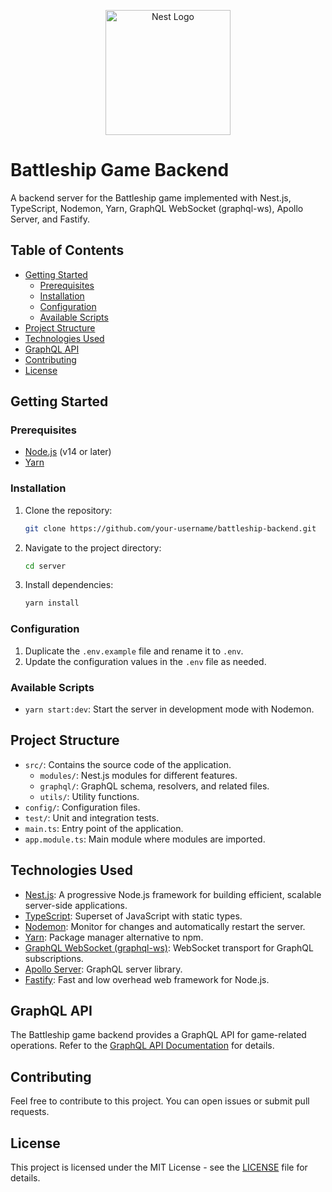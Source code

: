 <p align="center">
  <a href="http://nestjs.com/" target="blank"><img src="https://nestjs.com/img/logo-small.svg" width="200" alt="Nest Logo" /></a>
</p>



# Battleship Game Backend

A backend server for the Battleship game implemented with Nest.js, TypeScript, Nodemon, Yarn, GraphQL WebSocket (graphql-ws), Apollo Server, and Fastify.

## Table of Contents

- [Getting Started](#getting-started)
  - [Prerequisites](#prerequisites)
  - [Installation](#installation)
  - [Configuration](#configuration)
  - [Available Scripts](#available-scripts)
- [Project Structure](#project-structure)
- [Technologies Used](#technologies-used)
- [GraphQL API](#graphql-api)
- [Contributing](#contributing)
- [License](#license)

## Getting Started

### Prerequisites

- [Node.js](https://nodejs.org/) (v14 or later)
- [Yarn](https://yarnpkg.com/)

### Installation

1. Clone the repository:

   ```bash
   git clone https://github.com/your-username/battleship-backend.git
   ```

2. Navigate to the project directory:

   ```bash
   cd server
   ```

3. Install dependencies:

   ```bash
   yarn install
   ```

### Configuration

1. Duplicate the `.env.example` file and rename it to `.env`.
2. Update the configuration values in the `.env` file as needed.

### Available Scripts

- `yarn start:dev`: Start the server in development mode with Nodemon.

## Project Structure

- `src/`: Contains the source code of the application.
  - `modules/`: Nest.js modules for different features.
  - `graphql/`: GraphQL schema, resolvers, and related files.
  - `utils/`: Utility functions.
- `config/`: Configuration files.
- `test/`: Unit and integration tests.
- `main.ts`: Entry point of the application.
- `app.module.ts`: Main module where modules are imported.

## Technologies Used

- [Nest.js](https://nestjs.com/): A progressive Node.js framework for building efficient, scalable server-side applications.
- [TypeScript](https://www.typescriptlang.org/): Superset of JavaScript with static types.
- [Nodemon](https://nodemon.io/): Monitor for changes and automatically restart the server.
- [Yarn](https://yarnpkg.com/): Package manager alternative to npm.
- [GraphQL WebSocket (graphql-ws)](https://github.com/enisdenjo/graphql-ws): WebSocket transport for GraphQL subscriptions.
- [Apollo Server](https://www.apollographql.com/docs/apollo-server/): GraphQL server library.
- [Fastify](https://www.fastify.io/): Fast and low overhead web framework for Node.js.

## GraphQL API

The Battleship game backend provides a GraphQL API for game-related operations. Refer to the [GraphQL API Documentation](./GRAPHQL.md) for details.

## Contributing

Feel free to contribute to this project. You can open issues or submit pull requests.

## License

This project is licensed under the MIT License - see the [LICENSE](LICENSE) file for details.


